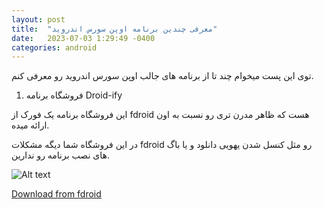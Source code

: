 ```yaml
---
layout: post
title:  "معرفی چندین برنامه اوپن سورس اندروید"
date:   2023-07-03 1:29:49 -0400
categories: android
---
```


<div dir=”rtl”>

توی این پست میخوام چند تا از برنامه های جالب اوپن سورس اندروید رو معرفی کنم.

1. فروشگاه برنامه Droid-ify

این فروشگاه برنامه یک فورک از fdroid هست که ظاهر مدرن تری رو نسبت به اون ارائه میده.

در این فروشگاه شما دیگه مشکلات fdroid رو مثل کنسل شدن یهویی دانلود و یا باگ های نصب برنامه رو ندارین.

![Alt text](https://google.com "تصویری از این برنامه")

</div>

[Download from fdroid]()